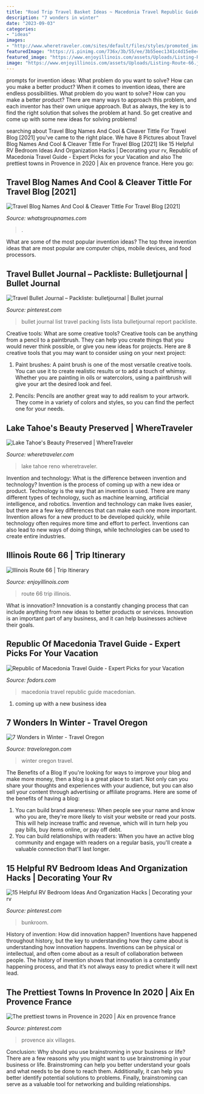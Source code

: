```yaml
---
title: "Road Trip Travel Basket Ideas ~ Macedonia Travel Republic Guide Macedonian"
description: "7 wonders in winter"
date: "2023-09-03"
categories:
- "ideas"
images:
- "http://www.wheretraveler.com/sites/default/files/styles/promoted_image_social_large/public/0007.jpg?itok=VASPfYw8"
featuredImage: "https://i.pinimg.com/736x/3b/55/ee/3b55eec1341c4d15e8e48ac69747dfb1.jpg"
featured_image: "https://www.enjoyillinois.com/assets/Uploads/Listing-Route-66.jpg"
image: "https://www.enjoyillinois.com/assets/Uploads/Listing-Route-66.jpg"
---
```



prompts for invention ideas: What problem do you want to solve? How can you make a better product?
When it comes to invention ideas, there are endless possibilities. What problem do you want to solve? How can you make a better product? There are many ways to approach this problem, and each inventor has their own unique approach. But as always, the key is to find the right solution that solves the problem at hand. So get creative and come up with some new ideas for solving problems!

	

		
searching about Travel Blog Names And Cool &amp; Cleaver Tittle For Travel Blog [2021] you've came to the right place. We have 8 Pictures about Travel Blog Names And Cool &amp; Cleaver Tittle For Travel Blog [2021] like 15 Helpful RV Bedroom Ideas And Organization Hacks | Decorating your rv, Republic of Macedonia Travel Guide - Expert Picks for your Vacation and also The prettiest towns in Provence in 2020 | Aix en provence france. Here you go:
		
    
## Travel Blog Names And Cool &amp; Cleaver Tittle For Travel Blog [2021]

<img loading=lazy src="https://www.whatsgroupnames.com/wp-content/uploads/2021/05/Travel-Blog-Names-614x1536.jpg" onerror="this.onerror=null;this.src='https://tse4.mm.bing.net/th?id=OIP.SlyyyNLEHTLsRVjo50ocPAHaSh&amp;pid=15.1';" alt="Travel Blog Names And Cool &amp; Cleaver Tittle For Travel Blog [2021]">

_Source: whatsgroupnames.com_

>. 

	

What are some of the most popular invention ideas?
The top three invention ideas that are most popular are computer chips, mobile devices, and food processors.

    
## Travel Bullet Journal – Packliste: Bulletjournal | Bullet Journal

<img loading=lazy src="https://i.pinimg.com/736x/3b/55/ee/3b55eec1341c4d15e8e48ac69747dfb1.jpg" onerror="this.onerror=null;this.src='https://tse2.mm.bing.net/th?id=OIP.yK2SZYRVkfBfjx5FiiOmywHaJ4&amp;pid=15.1';" alt="Travel Bullet Journal – Packliste: bulletjournal | Bullet journal">

_Source: pinterest.com_

>bullet journal list travel packing lists lista bulletjournal report packliste. 

	

Creative tools: What are some creative tools?
Creative tools can be anything from a pencil to a paintbrush. They can help you create things that you would never think possible, or give you new ideas for projects. Here are 8 creative tools that you may want to consider using on your next project:
1. Paint brushes: A paint brush is one of the most versatile creative tools. You can use it to create realistic results or to add a touch of whimsy. Whether you are painting in oils or watercolors, using a paintbrush will give your art the desired look and feel.

2. Pencils: Pencils are another great way to add realism to your artwork. They come in a variety of colors and styles, so you can find the perfect one for your needs.

    
## Lake Tahoe&#039;s Beauty Preserved | WhereTraveler

<img loading=lazy src="http://www.wheretraveler.com/sites/default/files/styles/promoted_image_social_large/public/0007.jpg?itok=VASPfYw8" onerror="this.onerror=null;this.src='https://tse3.mm.bing.net/th?id=OIP.4rPvHO5LA0GPQlGLuCcELAHaDZ&amp;pid=15.1';" alt="Lake Tahoe&#039;s Beauty Preserved | WhereTraveler">

_Source: wheretraveler.com_

>lake tahoe reno wheretraveler. 

	

Invention and technology: What is the difference between invention and technology?
Invention is the process of coming up with a new idea or product. Technology is the way that an invention is used. There are many different types of technology, such as machine learning, artificial intelligence, and robotics. Invention and technology can make lives easier, but there are a few key differences that can make each one more important. 
Invention allows for a new product to be developed quickly, while technology often requires more time and effort to perfect. Inventions can also lead to new ways of doing things, while technologies can be used to create entire industries.

    
## Illinois Route 66 | Trip Itinerary

<img loading=lazy src="https://www.enjoyillinois.com/assets/Uploads/Listing-Route-66.jpg" onerror="this.onerror=null;this.src='https://tse3.mm.bing.net/th?id=OIP.CURIbcd7CfIdTtrLrPYxVwHaD-&amp;pid=15.1';" alt="Illinois Route 66 | Trip Itinerary">

_Source: enjoyillinois.com_

>route 66 trip illinois. 

	

What is innovation?
Innovation is a constantly changing process that can include anything from new ideas to better products or services. Innovation is an important part of any business, and it can help businesses achieve their goals.

    
## Republic Of Macedonia Travel Guide - Expert Picks For Your Vacation

<img loading=lazy src="https://www.fodors.com/assets/destinations/712575/skopje-macedonian_980x650.jpg" onerror="this.onerror=null;this.src='https://tse4.mm.bing.net/th?id=OIP._QTSfW1F4fmelaIq_afMCQHaE6&amp;pid=15.1';" alt="Republic of Macedonia Travel Guide - Expert Picks for your Vacation">

_Source: fodors.com_

>macedonia travel republic guide macedonian. 

	

1. coming up with a new business idea 

    
## 7 Wonders In Winter - Travel Oregon

<img loading=lazy src="https://traveloregon.com/wp-content/uploads/2015/12/7WondersWinterSlideshow_2000x1000.jpg" onerror="this.onerror=null;this.src='https://tse1.mm.bing.net/th?id=OIP.xGdMBmH3XPFLtDHpkTsiGAHaDt&amp;pid=15.1';" alt="7 Wonders in Winter - Travel Oregon">

_Source: traveloregon.com_

>winter oregon travel. 

	

The Benefits of a Blog
If you're looking for ways to improve your blog and make more money, then a blog is a great place to start. Not only can you share your thoughts and experiences with your audience, but you can also sell your content through advertising or affiliate programs. Here are some of the benefits of having a blog: 
1) You can build brand awareness: When people see your name and know who you are, they're more likely to visit your website or read your posts. This will help increase traffic and revenue, which will in turn help you pay bills, buy items online, or pay off debt. 
2) You can build relationships with readers: When you have an active blog community and engage with readers on a regular basis, you'll create a valuable connection that'll last longer.

    
## 15 Helpful RV Bedroom Ideas And Organization Hacks | Decorating Your Rv

<img loading=lazy src="https://i.pinimg.com/736x/2d/72/4e/2d724ece2065d0af526738f865f1828b.jpg" onerror="this.onerror=null;this.src='https://tse1.mm.bing.net/th?id=OIP.dSWTUhMQQ6lsYpC8qWmMhAHaJ4&amp;pid=15.1';" alt="15 Helpful RV Bedroom Ideas And Organization Hacks | Decorating your rv">

_Source: pinterest.com_

>bunkroom. 

	

History of invention: How did innovation happen?
Inventions have happened throughout history, but the key to understanding how they came about is understanding how innovation happens. Inventions can be physical or intellectual, and often come about as a result of collaboration between people. The history of invention shows that innovation is a constantly happening process, and that it’s not always easy to predict where it will next lead.

    
## The Prettiest Towns In Provence In 2020 | Aix En Provence France

<img loading=lazy src="https://i.pinimg.com/736x/9b/57/a1/9b57a10c68a1633c7a7413cd733f5b2a.jpg" onerror="this.onerror=null;this.src='https://tse1.mm.bing.net/th?id=OIP.BLpJKAfLhVpqcowT6o_8bQHaLH&amp;pid=15.1';" alt="The prettiest towns in Provence in 2020 | Aix en provence france">

_Source: pinterest.com_

>provence aix villages. 

	

Conclusion: Why should you use brainstroming in your business or life?
There are a few reasons why you might want to use brainstroming in your business or life. Brainstroming can help you better understand your goals and what needs to be done to reach them. Additionally, it can help you better identify potential solutions to problems. Finally, brainstroming can serve as a valuable tool for networking and building relationships.

